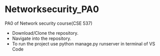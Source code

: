 # Networksecurity_PA0

PA0 of Network security course(CSE 537)

- Download/Clone the repository.
- Navigate into the repository.
- To run the project use python manage.py runserver in terminal of VS Code
